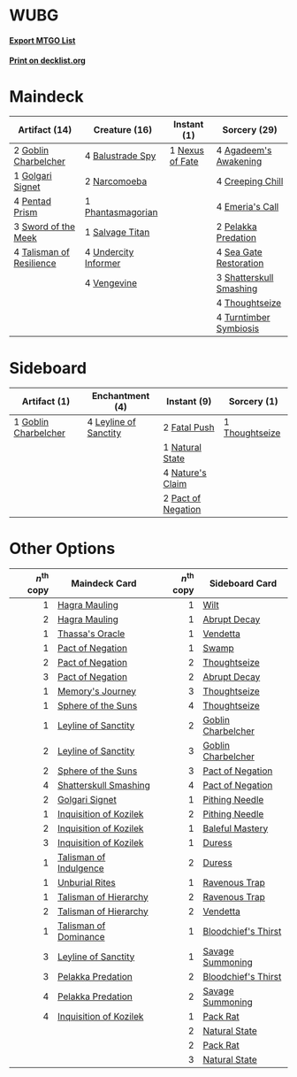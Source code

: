 # WUBG

#### [Export MTGO List](../collection/WUBG/WUBG.txt)
#### [Print on decklist.org](http://decklist.org/?deckmain=4%09Agadeem's%20Awakening%0A4%09Balustrade%20Spy%0A4%09Creeping%20Chill%0A4%09Emeria's%20Call%0A2%09Goblin%20Charbelcher%0A1%09Golgari%20Signet%0A2%09Narcomoeba%0A1%09Nexus%20of%20Fate%0A2%09Pelakka%20Predation%0A4%09Pentad%20Prism%0A1%09Phantasmagorian%0A1%09Salvage%20Titan%0A4%09Sea%20Gate%20Restoration%0A3%09Shatterskull%20Smashing%0A3%09Sword%20of%20the%20Meek%0A4%09Talisman%20of%20Resilience%0A4%09Thoughtseize%0A4%09Turntimber%20Symbiosis%0A4%09Undercity%20Informer%0A4%09Vengevine&deckside=2%09Fatal%20Push%0A1%09Goblin%20Charbelcher%0A4%09Leyline%20of%20Sanctity%0A1%09Natural%20State%0A4%09Nature's%20Claim%0A2%09Pact%20of%20Negation%0A1%09Thoughtseize)
# Maindeck

|                                           Artifact (14)                                           |                                         Creature (16)                                         |                                       Instant (1)                                        |                                           Sorcery (29)                                           |
|---------------------------------------------------------------------------------------------------|-----------------------------------------------------------------------------------------------|------------------------------------------------------------------------------------------|--------------------------------------------------------------------------------------------------|
|2 [Goblin Charbelcher](http://gatherer.wizards.com/Pages/Card/Details.aspx?multiverseid=438497)    |4 [Balustrade Spy](http://gatherer.wizards.com/Pages/Card/Details.aspx?multiverseid=366464)    |1 [Nexus of Fate](http://gatherer.wizards.com/Pages/Card/Details.aspx?multiverseid=450253)|4 [Agadeem's Awakening](http://gatherer.wizards.com/Pages/Card/Details.aspx?multiverseid=491723)  |
|1 [Golgari Signet](http://gatherer.wizards.com/Pages/Card/Details.aspx?multiverseid=405248)        |2 [Narcomoeba](http://gatherer.wizards.com/Pages/Card/Details.aspx?multiverseid=136140)        |                                                                                          |4 [Creeping Chill](http://gatherer.wizards.com/Pages/Card/Details.aspx?multiverseid=452816)       |
|4 [Pentad Prism](http://gatherer.wizards.com/Pages/Card/Details.aspx?multiverseid=72860)           |1 [Phantasmagorian](http://gatherer.wizards.com/Pages/Card/Details.aspx?multiverseid=124472)   |                                                                                          |4 [Emeria's Call](http://gatherer.wizards.com/Pages/Card/Details.aspx?multiverseid=491633)        |
|3 [Sword of the Meek](http://gatherer.wizards.com/Pages/Card/Details.aspx?multiverseid=126215)     |1 [Salvage Titan](http://gatherer.wizards.com/Pages/Card/Details.aspx?multiverseid=174900)     |                                                                                          |2 [Pelakka Predation](http://gatherer.wizards.com/Pages/Card/Details.aspx?multiverseid=491757)    |
|4 [Talisman of Resilience](http://gatherer.wizards.com/Pages/Card/Details.aspx?multiverseid=464183)|4 [Undercity Informer](http://gatherer.wizards.com/Pages/Card/Details.aspx?multiverseid=366271)|                                                                                          |4 [Sea Gate Restoration](http://gatherer.wizards.com/Pages/Card/Details.aspx?multiverseid=491706) |
|                                                                                                   |4 [Vengevine](http://gatherer.wizards.com/Pages/Card/Details.aspx?multiverseid=457124)         |                                                                                          |3 [Shatterskull Smashing](http://gatherer.wizards.com/Pages/Card/Details.aspx?multiverseid=491802)|
|                                                                                                   |                                                                                               |                                                                                          |4 [Thoughtseize](http://gatherer.wizards.com/Pages/Card/Details.aspx?multiverseid=438676)         |
|                                                                                                   |                                                                                               |                                                                                          |4 [Turntimber Symbiosis](http://gatherer.wizards.com/Pages/Card/Details.aspx?multiverseid=491864) |


# Sideboard

|                                         Artifact (1)                                          |                                        Enchantment (4)                                         |                                         Instant (9)                                         |                                       Sorcery (1)                                       |
|-----------------------------------------------------------------------------------------------|------------------------------------------------------------------------------------------------|---------------------------------------------------------------------------------------------|-----------------------------------------------------------------------------------------|
|1 [Goblin Charbelcher](http://gatherer.wizards.com/Pages/Card/Details.aspx?multiverseid=438497)|4 [Leyline of Sanctity](http://gatherer.wizards.com/Pages/Card/Details.aspx?multiverseid=204993)|2 [Fatal Push](http://gatherer.wizards.com/Pages/Card/Details.aspx?multiverseid=423724)      |1 [Thoughtseize](http://gatherer.wizards.com/Pages/Card/Details.aspx?multiverseid=438676)|
|                                                                                               |                                                                                                |1 [Natural State](http://gatherer.wizards.com/Pages/Card/Details.aspx?multiverseid=407646)   |                                                                                         |
|                                                                                               |                                                                                                |4 [Nature's Claim](http://gatherer.wizards.com/Pages/Card/Details.aspx?multiverseid=382316)  |                                                                                         |
|                                                                                               |                                                                                                |2 [Pact of Negation](http://gatherer.wizards.com/Pages/Card/Details.aspx?multiverseid=442057)|                                                                                         |


# Other Options

|*n*<sup>th</sup> copy|                                          Maindeck Card                                          |*n*<sup>th</sup> copy|                                        Sideboard Card                                        |
|--------------------:|-------------------------------------------------------------------------------------------------|--------------------:|----------------------------------------------------------------------------------------------|
|                    1|[Hagra Mauling](http://gatherer.wizards.com/Pages/Card/Details.aspx?multiverseid=491741)         |                    1|[Wilt](http://gatherer.wizards.com/Pages/Card/Details.aspx?multiverseid=479696)               |
|                    2|[Hagra Mauling](http://gatherer.wizards.com/Pages/Card/Details.aspx?multiverseid=491741)         |                    1|[Abrupt Decay](http://gatherer.wizards.com/Pages/Card/Details.aspx?multiverseid=456061)       |
|                    1|[Thassa's Oracle](http://gatherer.wizards.com/Pages/Card/Details.aspx?multiverseid=476324)       |                    1|[Vendetta](http://gatherer.wizards.com/Pages/Card/Details.aspx?multiverseid=19589)            |
|                    1|[Pact of Negation](http://gatherer.wizards.com/Pages/Card/Details.aspx?multiverseid=442057)      |                    1|[Swamp](http://gatherer.wizards.com/Pages/Card/Details.aspx?multiverseid=439858)              |
|                    2|[Pact of Negation](http://gatherer.wizards.com/Pages/Card/Details.aspx?multiverseid=442057)      |                    2|[Thoughtseize](http://gatherer.wizards.com/Pages/Card/Details.aspx?multiverseid=438676)       |
|                    3|[Pact of Negation](http://gatherer.wizards.com/Pages/Card/Details.aspx?multiverseid=442057)      |                    2|[Abrupt Decay](http://gatherer.wizards.com/Pages/Card/Details.aspx?multiverseid=456061)       |
|                    1|[Memory's Journey](http://gatherer.wizards.com/Pages/Card/Details.aspx?multiverseid=254134)      |                    3|[Thoughtseize](http://gatherer.wizards.com/Pages/Card/Details.aspx?multiverseid=438676)       |
|                    1|[Sphere of the Suns](http://gatherer.wizards.com/Pages/Card/Details.aspx?multiverseid=213776)    |                    4|[Thoughtseize](http://gatherer.wizards.com/Pages/Card/Details.aspx?multiverseid=438676)       |
|                    1|[Leyline of Sanctity](http://gatherer.wizards.com/Pages/Card/Details.aspx?multiverseid=204993)   |                    2|[Goblin Charbelcher](http://gatherer.wizards.com/Pages/Card/Details.aspx?multiverseid=438497) |
|                    2|[Leyline of Sanctity](http://gatherer.wizards.com/Pages/Card/Details.aspx?multiverseid=204993)   |                    3|[Goblin Charbelcher](http://gatherer.wizards.com/Pages/Card/Details.aspx?multiverseid=438497) |
|                    2|[Sphere of the Suns](http://gatherer.wizards.com/Pages/Card/Details.aspx?multiverseid=213776)    |                    3|[Pact of Negation](http://gatherer.wizards.com/Pages/Card/Details.aspx?multiverseid=442057)   |
|                    4|[Shatterskull Smashing](http://gatherer.wizards.com/Pages/Card/Details.aspx?multiverseid=491802) |                    4|[Pact of Negation](http://gatherer.wizards.com/Pages/Card/Details.aspx?multiverseid=442057)   |
|                    2|[Golgari Signet](http://gatherer.wizards.com/Pages/Card/Details.aspx?multiverseid=405248)        |                    1|[Pithing Needle](http://gatherer.wizards.com/Pages/Card/Details.aspx?multiverseid=129526)     |
|                    1|[Inquisition of Kozilek](http://gatherer.wizards.com/Pages/Card/Details.aspx?multiverseid=416897)|                    2|[Pithing Needle](http://gatherer.wizards.com/Pages/Card/Details.aspx?multiverseid=129526)     |
|                    2|[Inquisition of Kozilek](http://gatherer.wizards.com/Pages/Card/Details.aspx?multiverseid=416897)|                    1|[Baleful Mastery](http://gatherer.wizards.com/Pages/Card/Details.aspx?multiverseid=513541)    |
|                    3|[Inquisition of Kozilek](http://gatherer.wizards.com/Pages/Card/Details.aspx?multiverseid=416897)|                    1|[Duress](http://gatherer.wizards.com/Pages/Card/Details.aspx?multiverseid=14557)              |
|                    1|[Talisman of Indulgence](http://gatherer.wizards.com/Pages/Card/Details.aspx?multiverseid=430630)|                    2|[Duress](http://gatherer.wizards.com/Pages/Card/Details.aspx?multiverseid=14557)              |
|                    1|[Unburial Rites](http://gatherer.wizards.com/Pages/Card/Details.aspx?multiverseid=227087)        |                    1|[Ravenous Trap](http://gatherer.wizards.com/Pages/Card/Details.aspx?multiverseid=197537)      |
|                    1|[Talisman of Hierarchy](http://gatherer.wizards.com/Pages/Card/Details.aspx?multiverseid=464182) |                    2|[Ravenous Trap](http://gatherer.wizards.com/Pages/Card/Details.aspx?multiverseid=197537)      |
|                    2|[Talisman of Hierarchy](http://gatherer.wizards.com/Pages/Card/Details.aspx?multiverseid=464182) |                    2|[Vendetta](http://gatherer.wizards.com/Pages/Card/Details.aspx?multiverseid=19589)            |
|                    1|[Talisman of Dominance](http://gatherer.wizards.com/Pages/Card/Details.aspx?multiverseid=430629) |                    1|[Bloodchief's Thirst](http://gatherer.wizards.com/Pages/Card/Details.aspx?multiverseid=491729)|
|                    3|[Leyline of Sanctity](http://gatherer.wizards.com/Pages/Card/Details.aspx?multiverseid=204993)   |                    1|[Savage Summoning](http://gatherer.wizards.com/Pages/Card/Details.aspx?multiverseid=370710)   |
|                    3|[Pelakka Predation](http://gatherer.wizards.com/Pages/Card/Details.aspx?multiverseid=491757)     |                    2|[Bloodchief's Thirst](http://gatherer.wizards.com/Pages/Card/Details.aspx?multiverseid=491729)|
|                    4|[Pelakka Predation](http://gatherer.wizards.com/Pages/Card/Details.aspx?multiverseid=491757)     |                    2|[Savage Summoning](http://gatherer.wizards.com/Pages/Card/Details.aspx?multiverseid=370710)   |
|                    4|[Inquisition of Kozilek](http://gatherer.wizards.com/Pages/Card/Details.aspx?multiverseid=416897)|                    1|[Pack Rat](http://gatherer.wizards.com/Pages/Card/Details.aspx?multiverseid=253624)           |
|                     |                                                                                                 |                    2|[Natural State](http://gatherer.wizards.com/Pages/Card/Details.aspx?multiverseid=407646)      |
|                     |                                                                                                 |                    2|[Pack Rat](http://gatherer.wizards.com/Pages/Card/Details.aspx?multiverseid=253624)           |
|                     |                                                                                                 |                    3|[Natural State](http://gatherer.wizards.com/Pages/Card/Details.aspx?multiverseid=407646)      |

